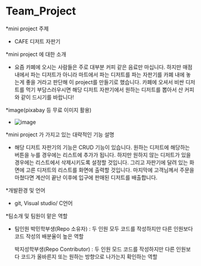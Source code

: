 # Team_Project
*mini project 주제
 - CAFE 디저트 자판기
 
*mini project 에 대한 소개
 - 요즘 카폐에 오시는 사람들은 주로 대부분 커피 같은 음료만 마십니다. 하지만 매점 내에서 파는 디저트가 아니라 마트에서 파는 디저트를 파는 
   자판기를 카폐 내에 놓는게 좋을 거라고 판단해 이 project를 만들기로 했습니다. 카폐에 오셔서 비싼 디저트를 먹기 부담스러우시면 해당 디저트 
   자판기에서 원하는 디저트를 뽑아서 산 커피와 같이 드시기를 바랍니다! 
 
*image(pixabay 등 무료 이미지 활용)
 - ![image](https://user-images.githubusercontent.com/103713184/166226434-baa21981-fb29-4cd0-bf74-ee60cb14fe5c.png)
 
*mini project 가 가지고 있는 대략적인 기능 설명
 - 해당 디저트 자판기의 기능은 CRUD 기능이 있습니다. 원하는 디저트에 해당하는 버튼을 누를 경우에는 리스트에 추가가 됩니다. 
   하지만 원하지 않는 디저트가 있을 경우에는 리스트에서 삭제시키도록 설정할 것입니다. 그리고 자판기에 달려 있는 화면에 
   고른 디저트의 리스트를 화면에 출력할 것입니다. 마지막에 고객님께서 주문을 마쳤다면 계산이 끝난 이후에 입구에 판매된 디저트를 배출합니다.
   
*개발환경 및 언어
 - git, Visual studio/ C언어
 
*팀소개 및 팀원이 맡은 역할
 - 팀인원
   박민학부생(Repo 소유자) : 두 인원 모두 코드를 작성하지만 다른 인원보다 코드 작성의 배분율이 높은 역할
   
   박지성학부생(Repo Contributor) : 두 인원 모드 코드를 작성하지만 다른 인원보다 코드가 올바른지 또는 원하는 방향으로 나가는지 확인하는 역할
